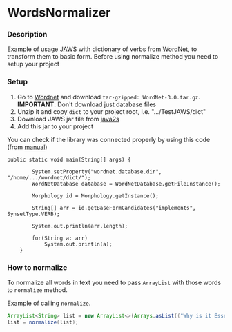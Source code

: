 # WordsNormalizer

### Description

Example of usage [JAWS](https://github.com/jaytaylor/jaws) with dictionary of verbs from [WordNet](http://wordnet.princeton.edu/), to transform them to basic form.
Before using normalize method you need to setup your project

### Setup
1. Go to [Wordnet](http://wordnet.princeton.edu/wordnet/download/current-version/) and download `tar-gzipped: WordNet-3.0.tar.gz`. 
**IMPORTANT**: Don't download just database files
2. Unzip it and copy `dict` to your project root, i.e. ".../TestJAWS/dict"
3. Download JAWS jar file from [java2s](http://www.java2s.com/Code/Jar/j/Downloadjawsbinjar.htm)
4. Add this jar to your project

You can check if the library was connected properly by using this code (from [manual](https://www.programcreek.com/2012/07/convert-verbs-to-base-form-by-using-wordnet-in-java/))
```jave
public static void main(String[] args) {
 
		System.setProperty("wordnet.database.dir", "/home/.../wordnet/dict/");
		WordNetDatabase database = WordNetDatabase.getFileInstance();
 
		Morphology id = Morphology.getInstance();
 
		String[] arr = id.getBaseFormCandidates("implements", SynsetType.VERB);
 
		System.out.println(arr.length);
 
		for(String a: arr)
			System.out.println(a);
	}
```

### How to normalize

To normalize all words in text you need to pass `ArrayList` with those words to `normalize` method. 

Example of calling `normalize`. 
```java
ArrayList<String> list = new ArrayList<>(Arrays.asList(("Why is it Essential ... soon!").toLowerCase().replace(",", "").replace("?", " ").replace("!", " ").replace(".", "").split(" ")));
list = normalize(list);
```
